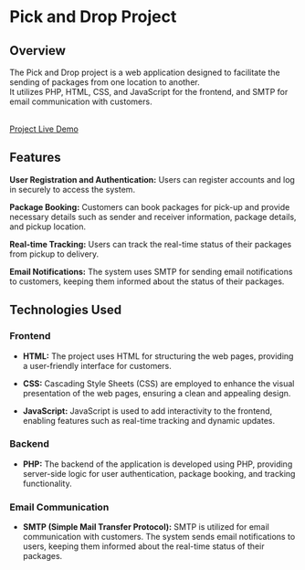 # Pick and Drop Project

## Overview
<p>The Pick and Drop project is a web application designed to facilitate the sending of packages from one location to another. <br>
  It utilizes PHP, HTML, CSS, and JavaScript for the frontend, and SMTP for email communication with customers. </p>
<br>
  <a href="https://sewacity.com/pickanddrop/">Project Live Demo</a>

## Features
**User Registration and Authentication:** Users can register accounts and log in securely to access the system.

**Package Booking:** Customers can book packages for pick-up and provide necessary details such as sender and receiver information, package details, and pickup location.

**Real-time Tracking:** Users can track the real-time status of their packages from pickup to delivery.

**Email Notifications:** The system uses SMTP for sending email notifications to customers, keeping them informed about the status of their packages.

## Technologies Used

### Frontend

- **HTML:** The project uses HTML for structuring the web pages, providing a user-friendly interface for customers.

- **CSS:** Cascading Style Sheets (CSS) are employed to enhance the visual presentation of the web pages, ensuring a clean and appealing design.

- **JavaScript:** JavaScript is used to add interactivity to the frontend, enabling features such as real-time tracking and dynamic updates.

### Backend

- **PHP:** The backend of the application is developed using PHP, providing server-side logic for user authentication, package booking, and tracking functionality.

### Email Communication

- **SMTP (Simple Mail Transfer Protocol):** SMTP is utilized for email communication with customers. The system sends email notifications to users, keeping them informed about the real-time status of their packages.


